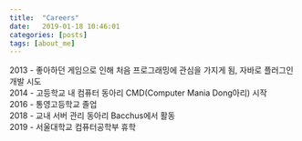 ```yaml
---
title:  "Careers"
date:   2019-01-18 10:46:01
categories: [posts]
tags: [about_me]
---
```


2013 - 좋아하던 게임으로 인해 처음 프로그래밍에 관심을 가지게 됨, 자바로 플러그인 개발 시도  
2014 - 고등학교 내 컴퓨터 동아리 CMD(Computer Mania Dong아리) 시작  
2016 - 통영고등학교 졸업  
2018 - 교내 서버 관리 동아리 Bacchus에서 활동  
2019 - 서울대학교 컴퓨터공학부 휴학   